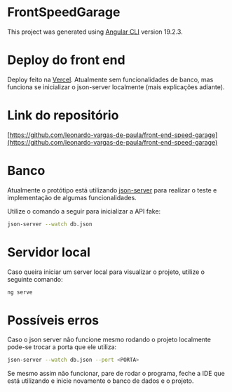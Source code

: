 # FrontSpeedGarage

This project was generated using [Angular CLI](https://github.com/angular/angular-cli) version 19.2.3.

# Deploy do front end
Deploy feito na [Vercel](https://front-end-speed-garage.vercel.app/). Atualmente sem funcionalidades de banco, mas funciona se inicializar o json-server localmente (mais explicações adiante).

# Link do repositório

[https://github.com/leonardo-vargas-de-paula/front-end-speed-garage](https://github.com/leonardo-vargas-de-paula/front-end-speed-garage)

# Banco

Atualmente o protótipo está utilizando [json-server](https://www.npmjs.com/package/json-server) para realizar o teste e implementação de algumas funcionalidades.

Utilize o comando a seguir para inicializar a API fake:

```bash
json-server --watch db.json
```

# Servidor local

Caso queira iniciar um server local para visualizar o projeto, utilize o seguinte comando:

```bash
ng serve
```

# Possíveis erros

Caso o json server não funcione mesmo rodando o projeto localmente pode-se trocar a porta que ele utiliza:

```bash
json-server --watch db.json --port <PORTA>
```
Se mesmo assim não funcionar, pare de rodar o programa, feche a IDE que está utilizando e inicie novamente o banco de dados e o projeto.
